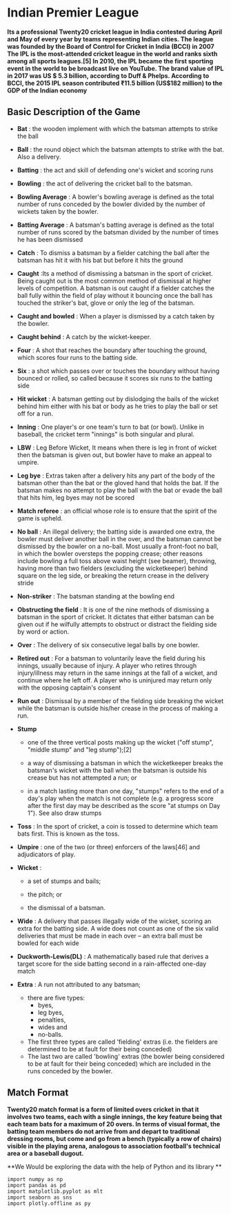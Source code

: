 # Indian Premier League

**Its a professional Twenty20 cricket league in India contested during April and May of every year by teams representing Indian cities. The league was founded by the Board of Control for Cricket in India (BCCI) in 2007
The IPL is the most-attended cricket league in the world and ranks sixth among all sports leagues.[5] In 2010, the IPL became the first sporting event in the world to be broadcast live on YouTube. The brand value of IPL in 2017 was US $ 5.3 billion, according to Duff & Phelps. According to BCCI, the 2015 IPL season contributed ₹11.5 billion (US$182 million) to the GDP of the Indian economy**



## Basic Description of the Game

* **Bat** : the wooden implement with which the batsman attempts to strike the ball

* **Ball** : the round object which the batsman attempts to strike with the bat. Also a delivery.

* **Batting** : the act and skill of defending one's wicket and scoring runs

* **Bowling** : the act of delivering the cricket ball to the batsman.

* **Bowling Average** : A bowler's bowling average is defined as the total number of runs conceded by the bowler divided by the number of wickets taken by the bowler.

* **Batting Average** : A batsman's batting average is defined as the total number of runs scored by the batsman divided by the number of times he has been dismissed

* **Catch** : To dismiss a batsman by a fielder catching the ball after the batsman has hit it with his bat but before it hits the ground

* **Caught** :Its a method of dismissing a batsman in the sport of cricket. Being caught out is the most common method of dismissal at higher levels of competition. A batsman is out caught if a fielder catches the ball fully within the field of play without it bouncing once the ball has touched the striker's bat, glove or only the leg of the batsman.

* **Caught and bowled** : When a player is dismissed by a catch taken by the bowler.

* **Caught behind** : A catch by the wicket-keeper.
* **Four** : A shot that reaches the boundary after touching the ground, which scores four runs to the batting side.
* **Six** : a shot which passes over or touches the boundary without having bounced or rolled, so called because it scores six runs to the batting side

* **Hit wicket** : A batsman getting out by dislodging the bails of the wicket behind him either with his bat or body as he tries to play the ball or set off for a run.

* **Inning** : One player's or one team's turn to bat (or bowl). Unlike in baseball, the cricket term "innings" is both singular and plural.

* **LBW** : Leg Before Wicket, It means when there is leg in front of wicket then the batsman is given out, but bowler have to make an appeal to umpire.

* **Leg bye** : Extras taken after a delivery hits any part of the body of the batsman other than the bat or the gloved hand that holds the bat. If the batsman makes no attempt to play the ball with the bat or evade the ball that hits him, leg byes may not be scored

* **Match referee** : an official whose role is to ensure that the spirit of the game is upheld.

* **No ball** : An illegal delivery; the batting side is awarded one extra, the bowler must deliver another ball in the over, and the batsman cannot be dismissed by the bowler on a no-ball. Most usually a front-foot no ball, in which the bowler oversteps the popping crease; other reasons include bowling a full toss above waist height (see beamer), throwing, having more than two fielders (excluding the wicketkeeper) behind square on the leg side, or breaking the return crease in the delivery stride

* **Non-striker** : The batsman standing at the bowling end

* **Obstructing the field** : It is one of the nine methods of dismissing a batsman in the sport of cricket. It dictates that either batsman can be given out if he wilfully attempts to obstruct or distract the fielding side by word or action.

* **Over** : The delivery of six consecutive legal balls by one bowler.

* **Retired out** : For a batsman to voluntarily leave the field during his innings, usually because of injury. A player who retires through injury/illness may return in the same innings at the fall of a wicket, and continue where he left off. A player who is uninjured may return only with the opposing captain's consent

* **Run out** : Dismissal by a member of the fielding side breaking the wicket while the batsman is outside his/her crease in the process of making a run.
* **Stump**
    * one of the three vertical posts making up the wicket ("off stump", "middle stump" and "leg stump");[2]
    
    * a way of dismissing a batsman in which the wicketkeeper breaks the batsman's wicket with the ball when the batsman is outside his crease but has not attempted a run; or
    
    * in a match lasting more than one day, "stumps" refers to the end of a day's play when the match is not complete (e.g. a progress score after the first day may be described as the score "at stumps on Day 1"). See also draw stumps
    
* **Toss** : In the sport of cricket, a coin is tossed to determine which team bats first. This is known as the toss.

* **Umpire** : one of the two (or three) enforcers of the laws[46] and adjudicators of play.

* **Wicket** :
    * a set of stumps and bails;
    
    * the pitch; or
    
    * the dismissal of a batsman.
    
* **Wide** : A delivery that passes illegally wide of the wicket, scoring an extra for the batting side. A wide does not count as one of the six valid deliveries that must be made in each over – an extra ball must be bowled for each wide

* **Duckworth-Lewis(DL)** : A mathematically based rule that derives a target score for the side batting second in a rain-affected one-day match

* **Extra** : A run not attributed to any batsman;
     * there are five types:
       * byes,
       * leg byes,
       * penalties,
       * wides and
       * no-balls.
     * The first three types are called 'fielding' extras (i.e. the fielders are determined to be at fault for their being conceded)
     * The last two are called 'bowling' extras (the bowler being considered to be at fault for their being conceded) which are included in the runs conceded by the bowler.
     
## Match Format
**Twenty20 match format is a form of limited overs cricket in that it involves two teams, each with a single innings, the key feature being that each team bats for a maximum of 20 overs. In terms of visual format, the batting team members do not arrive from and depart to traditional dressing rooms, but come and go from a bench (typically a row of chairs) visible in the playing arena, analogous to association football's technical area or a baseball dugout.**

**We Would be exploring the data with the help of Python and its library **
```
import numpy as np
import pandas as pd
import matplotlib.pyplot as mlt
import seaborn as sns
import plotly.offline as py 
```
